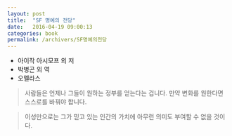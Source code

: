```yaml
---
layout: post
title:  "SF 명예의 전당"
date:   2016-04-19 09:00:13
categories: book
permalink: /archivers/SF명예의전당
---
```


* 아이작 아시모프 외 저
* 박병곤 외 역
* 오멜라스

> 사람들은 언제나 그들이 원하는 정부를 얻는다는 겁니다. 만약 변화를 원한다면 스스로를 바꿔야 합니다.

> 이성만으로는 그가 믿고 있는 인간의 가치에 아무런 의미도 부여할 수 없을 것이다.
